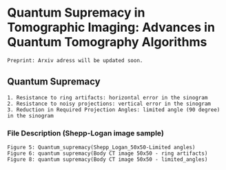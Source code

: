 # Quantum Supremacy in Tomographic Imaging: Advances in Quantum Tomography Algorithms
```
Preprint: Arxiv adress will be updated soon.
```

## Quantum Supremacy
```
1. Resistance to ring artifacts: horizontal error in the sinogram
2. Resistance to noisy projections: vertical error in the sinogram
3. Reduction in Required Projection Angles: limited angle (90 degree) in the sinogram
```

### File Description (Shepp-Logan image sample)
```
Figure 5: Quantum_supremacy(Shepp_Logan_50x50-Limited angles)
Figure 6: quantum supremacy(Body CT image 50x50 - ring artifacts)
Figure 8: quantum supremacy(Body CT image 50x50 - limited_angles)
```

